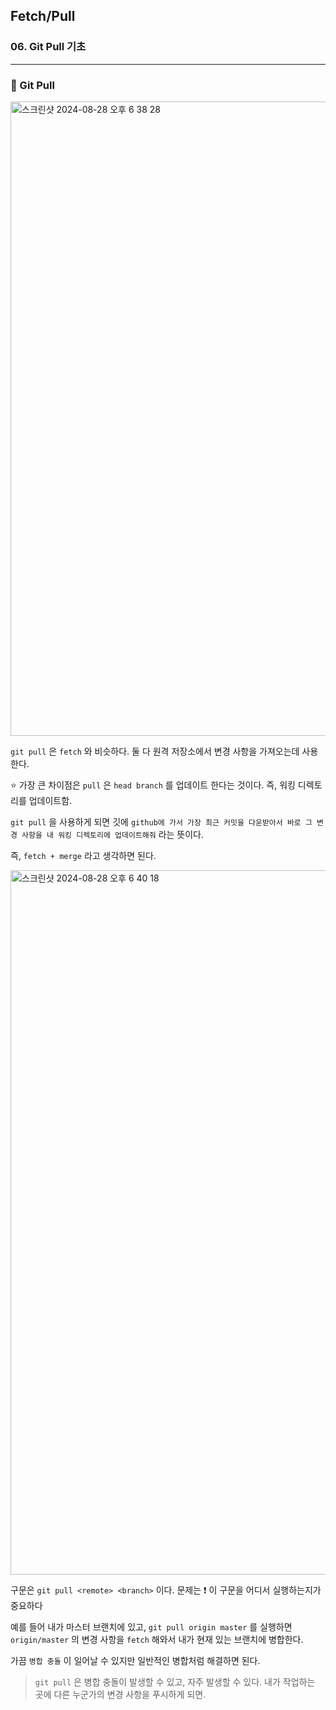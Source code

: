 ## Fetch/Pull

### 06. Git Pull 기초

---

### 📌 Git Pull

<img width="1015" alt="스크린샷 2024-08-28 오후 6 38 28" src="https://github.com/user-attachments/assets/b10b2ece-1db5-4100-b964-e99f2e4bb2c7">

`git pull` 은 `fetch` 와 비슷하다. 둘 다 원격 저장소에서 변경 사항을 가져오는데 사용한다.

⭐️ 가장 큰 차이점은 `pull` 은 `head branch` 를 업데이트 한다는 것이다. 즉, 워킹 디렉토리를 업데이트함.

`git pull` 을 사용하게 되면 깃에 `github에 가서 가장 최근 커밋을 다운받아서 바로 그 변경 사항을 내 워킹 디렉토리에 업데이트해줘` 라는 뜻이다.

즉, `fetch + merge` 라고 생각하면 된다.

<img width="1127" alt="스크린샷 2024-08-28 오후 6 40 18" src="https://github.com/user-attachments/assets/bda471c7-1a8b-4b05-9fb9-9f491e7a8b88">

구문은 `git pull <remote> <branch>` 이다. 문제는 ❗️ 이 구문을 어디서 실행하는지가 중요하다

예를 들어 내가 마스터 브랜치에 있고, `git pull origin master` 를 실행하면 `origin/master` 의 변경 사항을 `fetch` 해와서 내가 현재 있는 브랜치에 병합한다.

가끔 `병합 충돌` 이 일어날 수 있지만 일반적인 병합처럼 해결하면 된다.

> `git pull` 은 병합 충돌이 발생할 수 있고, 자주 발생할 수 있다. 내가 작업하는 곳에 다른 누군가의 변경 사항을 푸시하게 되면.
